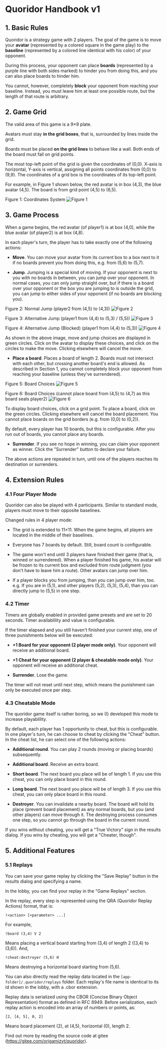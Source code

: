# Quoridor Handbook v1

## 1. Basic Rules
Quoridor is a strategy game with 2 players.
The goal of the game is to move your <b>avatar</b> (represented by a colored square in the game play) to the <b>baseline</b> (represented by a colored line identical with his color) of your opponent.

During this process, your opponent can place <b>boards</b> (represented by a purple line with both sides marked) to hinder you from doing this, and you can also place boards to hinder him.

You cannot, however, completely <b>block</b> your opponent from reaching your baseline.
Instead, you must leave him at least one possible route, but the length of that route is arbitrary.

## 2. Game Grid
The valid area of this game is a 9&times;9 plate.

Avatars must stay <b>in the grid boxes</b>, that is, surrounded by lines inside the grid.

Boards must be placed <b>on the grid lines</b> to behave like a wall. Both ends of the board must fall on grid points.

The most top-left point of the grid is given the coordinates of (0,0).
X-axis is horizontal, Y-axis is vertical, assigning all points coordinates from (0,0) to (9,9).
The coordinates of a grid box is the coordinates of its top-left point.

For example, in Figure 1 shown below, the red avatar is in box (4,3), the blue avatar (4,5).
The board is from grid point (4,5) to (6,5).

Figure 1: Coordinates System
![Figure 1](public/handbook-figure-1.png)

## 3. Game Process

When a game begins, the red avatar (of player1) is at box (4,0), while the blue avatar (of player2) is at box (4,8).

In each player's turn, the player has to take exactly one of the following actions:

- <b>Move</b>. You can move your avatar from its current box to a box next to it if no boards prevent you from doing this, e.g. from (5,6) to (5,7).

- <b>Jump</b>. Jumping is a special kind of moving. If your opponent is next to you with no boards in between, you can jump over your opponent.
In normal cases, you can only jump straight over, but if there is a board over your opponent or the box you are jumping to is outside the grid,
you can jump to either sides of your opponent (if no boards are blocking you).

Figure 2: Normal Jump (player2 from (4,5) to (4,3))
![Figure 2](public/handbook-figure-2.png)

Figure 3: Alternative Jump (player1 from (4,4) to (5,3) / (5,5))
![Figure 3](public/handbook-figure-3.png)

Figure 4: Alternative Jump (Blocked) (player1 from (4,4) to (5,3))
![Figure 4](public/handbook-figure-4.png)

As shown in the above image, move and jump choices are displayed in green circles. 
Click on the avatar to display these choices, and click on the circles to make the move.
Clicking elsewhere will cancel the move.

- <b>Place a board</b>. Places a board of length 2.
Boards must not intersect with each other, but crossing another board's end is allowed.
As described in Section 1, you cannot completely block your opponent from reaching your baseline (unless they've surrendered).

Figure 5: Board Choices
![Figure 5](public/handbook-figure-5.png)

Figure 6: Board Choices (cannot place board from (4,5) to (4,7) as this board seals player2)
![Figure 6](public/handbook-figure-6.png)

To display board choices, click on a grid point. To place a board, click on the green circles.
Clicking elsewhere will cancel the board placement.
You cannot place boards on the grid borders (e.g. from (0,0) to (0,2)).

By default, every player has 10 boards, but this is configurable.
After you run out of boards, you cannot place any boards.

- <b>Surrender</b>. If you see no hope in winning, you can claim your opponent as winner.
Click the "Surrender" button to declare your failure.

The above actions are repeated in turn, until one of the players reaches its destination or surrenders.

## 4. Extension Rules

### 4.1 Four Player Mode

Quoridor can also be played with 4 participants.
Similar to standard mode, players must move to their opposite baselines.

Changed rules in 4 player mode:

- The grid is extended to 11&times;11.
When the game begins, all players are located in the middle of their baselines.

- Everyone has 7 boards by default. Still, board count is configurable.

- The game won't end until 3 players have finished their game (that is, winned or surrendered).
When a player finished his game, his avatar will be frozen to its current box and excluded from route judgment (you don't have to leave him a route).
Other avatars can jump over him.

- If a player blocks you from jumping, than you can jump over him, too.
e.g. If you are in (5,1), and other players (5,2), (5,3), (5,4), than you can directly jump to (5,5) in one step.

### 4.2 Timer

Timers are globally enabled in provided game presets and are set to 20 seconds.
Timer availablility and value is configurable.

If the timer elapsed and you still haven't finished your current step, one of three punishments below will be executed:

- <b>+1 Board for your opponent (2 player mode only)</b>. Your opponent will receive an additional board.

- <b>+1 Cheat for your opponent (2 player &amp; cheatable mode only)</b>. Your opponent will receive an additional cheat.

- <b>Surrender</b>. Lose the game.

The timer will not reset until next step, which means the punishment can only be executed once per step.

### 4.3 Cheatable Mode

The quoridor game itself is rather boring, so we (I) developed this mode to increase playablility.

By default, each player has 1 opportunity to cheat, but this is configurable.
In one player's turn, he can choose to cheat by clicking the "Cheat" button.
In the cheat list, he can select one of the following actions:

- <b>Additional round</b>. You can play 2 rounds (moving or placing boards) subsequently.

- <b>Additional board</b>. Receive an extra board.

- <b>Short board</b>. The next board you place will be of length 1.
If you use this cheat, you can only place board in this round.

- <b>Long board</b>. The next board you place will be of length 3.
If you use this cheat, you can only place board in this round.

- <b>Destroyer</b>. You can invalidate a nearby board.
The board will hold its place (prevent board placement) as any normal boards, but you (and other players) can move through it.
The destroying process consumes one step, so you cannot go through the board in the current round.

If you wins without cheating, you will get a "True Victory" sign in the results dialog.
If you wins by cheating, you will get a "Cheater, though".

## 5. Additional Features

### 5.1 Replays

You can save your game replay by clicking the "Save Replay" button in the results dialog and specifying a name.

In the lobby, you can find your replay in the "Game Replays" section.

In the replay, every step is represented using the QRA (Quoridor Replay Actions) format, that is:
```
!<action> [<parameter> ...]
```

For example,
```
!board (3,4) V 2
```

Means placing a vertical board starting from (3,4) of length 2 ((3,4) to (3,6)). And,
```
!cheat:destroyer (5,6) H
```

Means destroying a horizontal board starting from (5,6).

You can also directly read the replay data located in the
`[app-folder]/.quoridor/replays`
folder. Each replay's file name is identical to its id shown in the lobby, with a .cbor extension.

Replay data is serialized using the CBOR (Concise Binary Object Representation) format as defined in RFC 8949.
Before serialization, each replay action is encoded into an array of numbers or points, as:

```
[2, [4, 5], 0, 2]
```

Means board placement (2), at (4,5), horizontal (0), length 2.

Find out more by reading the source code at gitee (https://gitee.com/origamizyt/quoridor).